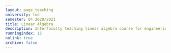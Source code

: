 ```yaml
---
layout: page_teaching
university: tud
semester: Q4 2020/2021
title: Linear Algebra
description: Interfaculty teaching linear algebra course for engineering students.
runningindex: 15
nolink: true
archive: false
---
```


